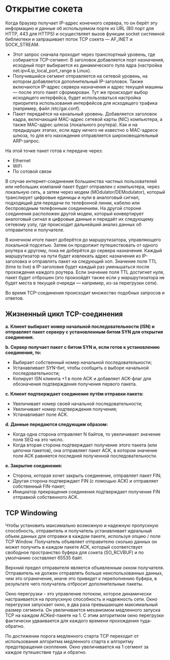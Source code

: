 # Открытие сокета

Когда браузер получает IP-адрес конечного сервера, то он берёт эту информацию и данные об используемом порте из URL (80 порт для HTTP, 443 для HTTPS) и осуществляет вызов функции socket системной библиотеки и запрашивает поток TCP сокета — AF_INET и SOCK_STREAM.

* Этот запрос сначала проходит через транспортный уровень, где собирается TCP-сегмент. В заголовок добавляется порт назначения, исходный порт выбирается из динамического пула ядра (настройка net.ipv4.ip_local_port_range в Linux).
* Получившийся сегмент отправляется на сетевой уровень, на котором добавляется дополнительный IP-заголовок. Также включаются IP-адрес сервера назначения и адрес текущей машины — после этого пакет сформирован. Тут же происходит выбор исходящего интерфейса, будет использоваться настройка приоритета использования интерфейсов для исходящего трафика (например, файл /etc/gai.conf).
* Пакет передаётся на канальный уровень. Добавляется заголовок кадра, включающий MAC-адрес сетевой карты (NIC) компьютера, а также MAC-адрес шлюза (локального роутера). Как и на предыдущих этапах, если ядру ничего не известно о MAC-адресе шлюза, то для его нахождения отправляется широковещательный ARP-запрос.

На этой точке пакет готов к передаче через:

* Ethernet
* WiFi
* По сотовой связи

В случае интернет-соединения большинства частных пользователей или небольших компаний пакет будет отправлен с компьютера, через локальную сеть, а затем через модем (MOdulator/DEModulator), который транслирует цифровые единицы и нули в аналоговый сигнал, подходящий для передачи по телефонной линии, кабелю или беспроводным телефонным соединениям. На другой стороне соединения расположен другой модем, который конвертирует аналоговый сигнал в цифровые данные и передаёт их следующему сетевому узлу, где происходит дальнейший анализ данных об отправителе и получателе.

В конечном итоге пакет доберётся до маршрутизатора, управляющего локальной подсетью. Затем он продолжит путешествовать от одного роутера к другому, пока не доберётся до сервера назначения. Каждый маршрутизатор на пути будет извлекать адрес назначения из IP-заголовка и отправлять пакет на следующий хоп. Значение поля TTL (time to live) в IP-заголовке будет каждый раз уменьшаться после прохождения каждого роутера. Если значение поля TTL достигнет нуля, пакет будет отброшен (это произойдёт также если у маршрутизатора не будет места в текущей очереди — например, из-за перегрузки сети).

Во время TCP-соединения происходит множество подобных запросов и ответов.

## Жизненный цикл TCP-соединения

**a. Клиент выбирает номер начальной последовательности (ISN) и отправляет пакет серверу с установленным битом SYN для открытия соединения.**

**b. Сервер получает пакет с битом SYN и, если готов к установлению соединения, то:**

* Выбирает собственный номер начальной последовательности;
* Устанавливает SYN-бит, чтобы сообщить о выборе начальной последовательности;
* Копирует ISN клиента +1 в поле ACK и добавляет ACK-флаг для обозначения подтверждения получения первого пакета.

**c. Клиент подтверждает соединение путём отправки пакета:**

* Увеличивает номер своей начальной последовательности;
* Увеличивает номер подтверждения получения;
* Устанавливает поле ACK.

**d. Данные передаются следующим образом:**

* Когда одна сторона отправляет N байтов, то увеличивает значение поля SEQ на это число.
* Когда вторая сторона подтверждает получение этого пакета (или цепочки пакетов), она отправляет пакет ACK, в котором значение поля ACK равняется последней полученной последовательности.

**e. Закрытие соединения:**

* Сторона, которая хочет закрыть соединение, отправляет пакет FIN;
* Другая сторона подтверждает FIN (с помощью ACK) и отправляет собственный FIN-пакет;
* Инициатор прекращения соединения подтверждает получение FIN отправкой собственного ACK.

## TCP Windowing

Чтобы установить максимально возможную и надежную пропускную способность, отправитель и получатель устанавливает идеальный объем данных для отправки в каждом пакете, используя опцию / поле TCP Window. Получатель объявляет отправителю сколько данных он может получить в каждом пакете ACK, который соответствует свободное пространство буфера для сокета (SO_RCVBUF) и по умолчанию составляет 65535 байт.

Верхний предел отправителя является объявленным окном получателя. Отправитель не должен отправлять больше неиспользованных данных, чем это ограничение, иначе это приведет к переполнению буфера, в результате чего получатель отбросит дополнительные пакеты.

Окно перегрузки - это управление потоком, которое динамически настраивается на пропускную способность и надежность сети. Окно перегрузки запускает окно, в два раза превышающее максимальный размер сегмента. Он увеличивается механизмом медленного запуска TCP на каждом ACKed-пакете на 1. С этим алгоритмом окно перегрузки фактически удваивается для каждого времени прохождения туда-обратно.

По достижении порога медленного старта TCP переходит от использования алгоритма медленного старта к алгоритму предотвращения скопления. Окно увеличивается на 1 сегмент за каждое путешествие туда и обратно.
